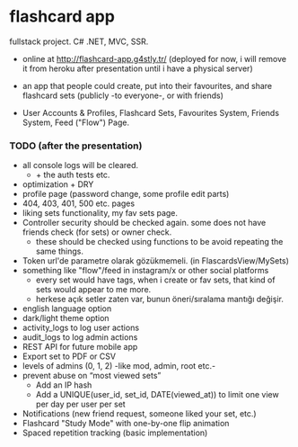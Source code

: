 # flashcard app
fullstack project. C# .NET, MVC, SSR. 

* online at http://flashcard-app.g4stly.tr/ (deployed for now, i will remove it from heroku after presentation until i have a physical server)

* an app that people could create, put into their favourites, and share flashcard sets (publicly -to everyone-, or with friends)

* User Accounts &amp; Profiles, Flashcard Sets, Favourites System, Friends System, Feed ("Flow") Page.

### TODO (after the presentation)
* all console logs will be cleared.
    * \+ the auth tests etc. 
* optimization + DRY
* profile page (password change, some profile edit parts)
* 404, 403, 401, 500 etc. pages
* liking sets functionality, my fav sets page.
* Controller security should be checked again. some does not have friends check (for sets) or owner check.
    * these should be checked using functions to be avoid repeating the same things.
* Token url'de parametre olarak gözükmemeli. (in FlascardsView/MySets)
* something like "flow"/feed in instagram/x or other social platforms
    * every set would have tags, when i create or fav sets, that kind of sets would appear to me more.
    * herkese açık setler zaten var, bunun öneri/sıralama mantığı değişir.
* english language option
* dark/light theme option
* activity_logs to log user actions
* audit_logs to log admin actions
* REST API for future mobile app
* Export set to PDF or CSV
* levels of admins (0, 1, 2) -like mod, admin, root etc.-
* prevent abuse on “most viewed sets”
    * Add an IP hash
    * Add a UNIQUE(user_id, set_id, DATE(viewed_at)) to limit one view per day per user per set
* Notifications (new friend request, someone liked your set, etc.)
* Flashcard "Study Mode" with one-by-one flip animation
* Spaced repetition tracking (basic implementation)
